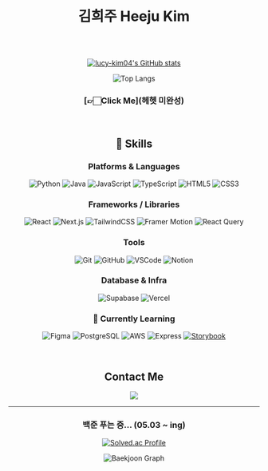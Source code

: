 <div align = "center">

# 김희주    Heeju Kim

<br>
<br>

[![lucy-kim04's GitHub stats](https://github-readme-stats.vercel.app/api?username=lucy-kim04&show_icons=true&theme=nord-light)](https://github.com/lucy-kim04/github-readme-stats)


![Top Langs](https://github-readme-stats.vercel.app/api/top-langs/?username=lucy-kim04&layout=compact&theme=nord-light)

### [👉🏻Click Me](헤헷 미완성)


<br>



## 💪 Skills

### Platforms & Languages

![Python](https://img.shields.io/badge/Python-3776AB?style=for-the-badge&logo=python&logoColor=white)
![Java](https://img.shields.io/badge/Java-007396?style=for-the-badge&logo=java&logoColor=white)
![JavaScript](https://img.shields.io/badge/JavaScript-F7DF1E?style=for-the-badge&logo=javascript&logoColor=black)
![TypeScript](https://img.shields.io/badge/TypeScript-3178C6?style=for-the-badge&logo=typescript&logoColor=white)
![HTML5](https://img.shields.io/badge/HTML5-E34F26?style=for-the-badge&logo=html5&logoColor=white)
![CSS3](https://img.shields.io/badge/CSS3-1572B6?style=for-the-badge&logo=css3&logoColor=white)


### Frameworks / Libraries

![React](https://img.shields.io/badge/React-61DAFB?style=for-the-badge&logo=react&logoColor=black)
![Next.js](https://img.shields.io/badge/Next.js-000000?style=for-the-badge&logo=next.js&logoColor=white)
![TailwindCSS](https://img.shields.io/badge/Tailwind_CSS-06B6D4?style=for-the-badge&logo=tailwindcss&logoColor=white)
![Framer Motion](https://img.shields.io/badge/Framer_Motion-EF0178?style=for-the-badge&logo=framer&logoColor=white)
![React Query](https://img.shields.io/badge/React_Query-FF4154?style=for-the-badge&logo=react-query&logoColor=white)

### Tools

![Git](https://img.shields.io/badge/Git-F05032?style=for-the-badge&logo=git&logoColor=white)
![GitHub](https://img.shields.io/badge/GitHub-181717?style=for-the-badge&logo=github&logoColor=white)
![VSCode](https://img.shields.io/badge/Visual_Studio_Code-007ACC?style=for-the-badge&logo=visual-studio-code&logoColor=white)
![Notion](https://img.shields.io/badge/Notion-000000?style=for-the-badge&logo=notion&logoColor=white)

### Database & Infra

![Supabase](https://img.shields.io/badge/Supabase-3ECF8E?style=for-the-badge&logo=supabase&logoColor=white)
![Vercel](https://img.shields.io/badge/Vercel-000000?style=for-the-badge&logo=vercel&logoColor=white)

### 🧪 Currently Learning

![Figma](https://img.shields.io/badge/Figma-F24E1E?style=for-the-badge&logo=figma&logoColor=white)
![PostgreSQL](https://img.shields.io/badge/PostgreSQL-4169E1?style=for-the-badge&logo=postgresql&logoColor=white)
![AWS](https://img.shields.io/badge/AWS-232F3E?style=for-the-badge&logo=amazonaws&logoColor=white)
![Express](https://img.shields.io/badge/Express-000000?style=for-the-badge&logo=express&logoColor=white)
[![Storybook](https://img.shields.io/badge/Storybook-FF4785?style=for-the-badge&logo=storybook&logoColor=white)](https://your-storybook-url.com)


<br/>

## Contact Me

<a href="mailto:effelt0905@gmail.com">
  <img src="https://img.shields.io/badge/Gmail-D14836?style=flat-square&logo=gmail&logoColor=white"/>
</a>


<br/>

---


### 백준 푸는 중... (05.03 ~ ing)

[![Solved.ac Profile](http://mazassumnida.wtf/api/v2/generate_badge?boj=effelt22)](https://solved.ac/effelt22)

![Baekjoon Graph](https://mazandi.herokuapp.com/api?handle=effelt22&theme=warm)




</div>
